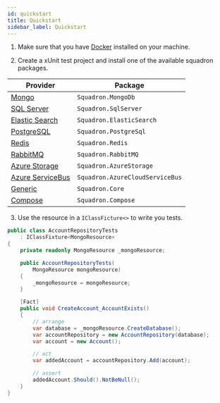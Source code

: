 ```yaml
---
id: quickstart
title: Quickstart
sidebar_label: Quickstart
---
```


1. Make sure that you have [Docker](https://docs.docker.com/docker-for-windows/)
   installed on your machine.

2. Create a xUnit test project and install one of the available squadron packages.

| Provider                                      | Package                         |
| --------------------------------------------- | ------------------------------- |
| [Mongo](mongodb.md)                           | `Squadron.MongoDb`              |
| [SQL Server](sqlserver.md)                    | `Squadron.SqlServer`            |
| [Elastic Search](elasticsearch.md)            | `Squadron.ElasticSearch`        |
| [PostgreSQL](postgresql.md)                   | `Squadron.PostgreSql`           |
| [Redis](redis.md)                             | `Squadron.Redis`                |
| [RabbitMQ](rabbitmq.md)                       | `Squadron.RabbitMQ`             |
| [Azure Storage](azure-storage.md)             | `Squadron.AzureStorage`         |
| [Azure ServiceBus](azure-cloud-servicebus.md) | `Squadron.AzureCloudServiceBus` |
| [Generic](generic-container.md)               | `Squadron.Core`                 |
| [Compose](compose.md)                         | `Squadron.Compose`              |

3. Use the resource in a `IClassFicture<>` to write you tests.

```csharp
public class AccountRepositoryTests
    : IClassFixture<MongoResource>
{
    private readonly MongoResource _mongoResource;

    public AccountRepositoryTests(
        MongoResource mongoResource)
    {
        _mongoResource = mongoResource;
    }

    [Fact]
    public void CreateAccount_AccountExists()
    {
        // arrange
        var database = _mongoResource.CreateDatabase();
        var accountRepository = new AccountRepository(database);
        var account = new Account();

        // act
        var addedAccount = accountRepository.Add(account);

        // assert
        addedAccount.Should().NotBeNull();
    }
}
```
